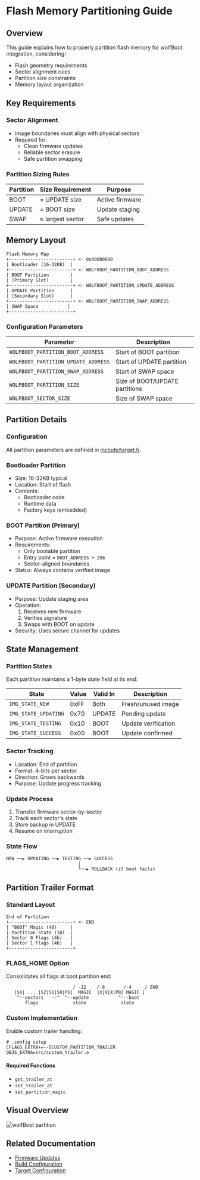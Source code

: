# Flash Memory Partitioning Guide

## Overview
This guide explains how to properly partition flash memory for wolfBoot integration, considering:
- Flash geometry requirements
- Sector alignment rules
- Partition size constraints
- Memory layout organization

## Key Requirements

### Sector Alignment
- Image boundaries must align with physical sectors
- Required for:
  - Clean firmware updates
  - Reliable sector erasure
  - Safe partition swapping

### Partition Sizing Rules
| Partition | Size Requirement | Purpose |
|-----------|-----------------|----------|
| BOOT | = UPDATE size | Active firmware |
| UPDATE | = BOOT size | Update staging |
| SWAP | ≥ largest sector | Safe updates |

## Memory Layout

```
Flash Memory Map
+------------------------+ <- 0x00000000
| Bootloader (16-32KB)  |
+------------------------+ <- WOLFBOOT_PARTITION_BOOT_ADDRESS
| BOOT Partition        |
| (Primary Slot)        |
+------------------------+ <- WOLFBOOT_PARTITION_UPDATE_ADDRESS
| UPDATE Partition      |
| (Secondary Slot)      |
+------------------------+ <- WOLFBOOT_PARTITION_SWAP_ADDRESS
| SWAP Space           |
+------------------------+
```

### Configuration Parameters
| Parameter | Description |
|-----------|-------------|
| `WOLFBOOT_PARTITION_BOOT_ADDRESS` | Start of BOOT partition |
| `WOLFBOOT_PARTITION_UPDATE_ADDRESS` | Start of UPDATE partition |
| `WOLFBOOT_PARTITION_SWAP_ADDRESS` | Start of SWAP space |
| `WOLFBOOT_PARTITION_SIZE` | Size of BOOT/UPDATE partitions |
| `WOLFBOOT_SECTOR_SIZE` | Size of SWAP space |

## Partition Details

### Configuration
All partition parameters are defined in [include/target.h](../include/target.h).

### Bootloader Partition
- Size: 16-32KB typical
- Location: Start of flash
- Contents:
  - Bootloader code
  - Runtime data
  - Factory keys (embedded)

### BOOT Partition (Primary)
- Purpose: Active firmware execution
- Requirements:
  - Only bootable partition
  - Entry point = `BOOT_ADDRESS + 256`
  - Sector-aligned boundaries
- Status: Always contains verified image

### UPDATE Partition (Secondary)
- Purpose: Update staging area
- Operation:
  1. Receives new firmware
  2. Verifies signature
  3. Swaps with BOOT on update
- Security: Uses secure channel for updates


## State Management

### Partition States
Each partition maintains a 1-byte state field at its end:

| State | Value | Valid In | Description |
|-------|-------|----------|-------------|
| `IMG_STATE_NEW` | 0xFF | Both | Fresh/unused image |
| `IMG_STATE_UPDATING` | 0x70 | UPDATE | Pending update |
| `IMG_STATE_TESTING` | 0x10 | BOOT | Update verification |
| `IMG_STATE_SUCCESS` | 0x00 | BOOT | Update confirmed |

### Sector Tracking
- Location: End of partition
- Format: 4-bits per sector
- Direction: Grows backwards
- Purpose: Update progress tracking

### Update Process
1. Transfer firmware sector-by-sector
2. Track each sector's state
3. Store backup in UPDATE
4. Resume on interruption

### State Flow
```
NEW ──► UPDATING ──► TESTING ──► SUCCESS
                           │
                           └──► ROLLBACK (if boot fails)
```

## Partition Trailer Format

### Standard Layout
```
End of Partition
+------------------------+ <- END
| "BOOT" Magic (4B)     |
| Partition State (1B)  |
| Sector 0 Flags (4b)   |
| Sector 1 Flags (4b)   |
+------------------------+
```

### FLAGS_HOME Option
Consolidates all flags at boot partition end:
```
                         / -12    /-8       /-4     / END
   |Sn| ... |S2|S1|S0|PU|  MAGIC  |X|X|X|PB| MAGIC |
    ^--sectors   --^  ^--update           ^---boot
       flags             state             state
```

### Custom Implementation
Enable custom trailer handling:

```make
# .config setup
CFLAGS_EXTRA+=--DCUSTOM_PARTITION_TRAILER
OBJS_EXTRA=src/custom_trailer.o
```

#### Required Functions
- `get_trailer_at`
- `set_trailer_at`
- `set_partition_magic`

## Visual Overview
![wolfBoot partition](png/wolfboot_partition.png)

## Related Documentation
- [Firmware Updates](firmware_update.md)
- [Build Configuration](compile.md)
- [Target Configuration](Targets.md)
